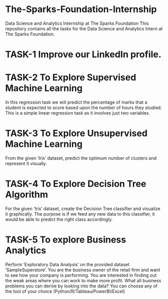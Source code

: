 # The-Sparks-Foundation-Internship
Data Science and Analytics Internship at The Sparks Foundation This repository contains all the tasks for the Data Science and Analytics Intern at The Sparks Foundation.  
# TASK-1 Improve our LinkedIn profile.  
# TASK-2 To Explore Supervised Machine Learning 
In this regression task we will predict the percentage of marks that a student is expected to score based upon the number of hours they studied. This is a simple linear regression task as it involves just two variables.  
# TASK-3 To Explore Unsupervised Machine Learning 
From the given ‘Iris’ dataset, predict the optimum number of clusters and represent it visually.  
# TASK-4 To Explore Decision Tree Algorithm 
For the given ‘Iris’ dataset, create the Decision Tree classifier and visualize it graphically. The purpose is if we feed any new data to this classifier, it would be able to predict the right class accordingly.  
# TASK-5 To explore Business Analytics 
Perform ‘Exploratory Data Analysis’ on the provided dataset ‘SampleSuperstore’. You are the business owner of the retail firm and want to see how your company is performing. You are interested in finding out the weak areas where you can work to make more profit. What all business problems you can derive by looking into the data? You can choose any of the tool of your choice (Python/R/Tableau/PowerBI/Excel)
